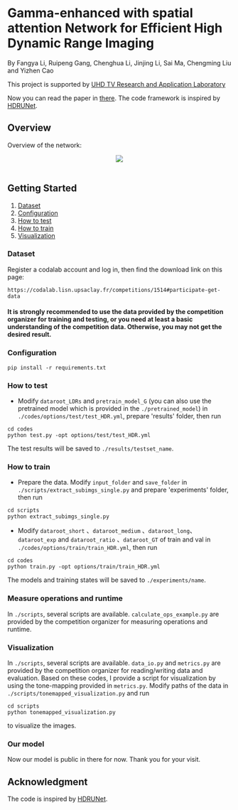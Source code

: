 # Gamma-enhanced with spatial attention Network for Efficient High Dynamic Range Imaging
By Fangya Li, Ruipeng Gang, Chenghua Li, Jinjing Li, Sai Ma, Chengming Liu and Yizhen Cao

This project is supported by [UHD TV Research and Application Laboratory](https://github.com/gkyAiLab)

Now you can read the paper in [there](https://openaccess.thecvf.com/content/CVPR2022W/NTIRE/html/Li_Gamma-Enhanced_Spatial_Attention_Network_for_Efficient_High_Dynamic_Range_Imaging_CVPRW_2022_paper.html). The code framework is inspired by [HDRUNet](https://github.com/chxy95/HDRUNet).

## Overview
Overview of the network:
<div align="center">
  <img src='./images/Network.png'>
</div>
​      


## Getting Started

1. [Dataset](#dataset)
2. [Configuration](#configuration)
3. [How to test](#how-to-test)
4. [How to train](#how-to-train)
5. [Visualization](#visualization)

### Dataset
Register a codalab account and log in, then find the download link on this page:
```
https://codalab.lisn.upsaclay.fr/competitions/1514#participate-get-data
```
#### It is strongly recommended to use the data provided by the competition organizer for training and testing, or you need at least a basic understanding of the competition data. Otherwise, you may not get the desired result.

### Configuration
```
pip install -r requirements.txt
```

### How to test

- Modify `dataroot_LDRs` and `pretrain_model_G` (you can also use the pretrained model which is provided in the `./pretrained_model`) in `./codes/options/test/test_HDR.yml`, prepare 'results' folder, then run
```
cd codes
python test.py -opt options/test/test_HDR.yml
```
The test results will be saved to `./results/testset_name`.

### How to train

- Prepare the data. Modify `input_folder` and `save_folder` in `./scripts/extract_subimgs_single.py` and prepare 'experiments' folder, then run
```
cd scripts
python extract_subimgs_single.py
```

- Modify `dataroot_short` 、`dataroot_medium` 、`dataroot_long`、`dataroot_exp` and `dataroot_ratio` 、`dataroot_GT` of train and val in `./codes/options/train/train_HDR.yml`, then run
```
cd codes
python train.py -opt options/train/train_HDR.yml
```
The models and training states will be saved to `./experiments/name`.

### Measure operations and runtime

In `./scripts`, several scripts are available. `calculate_ops_example.py` are provided by the competition organizer for measuring operations and runtime.

### Visualization

In `./scripts`, several scripts are available. `data_io.py` and `metrics.py` are provided by the competition organizer for reading/writing data and evaluation. Based on these codes, I provide a script for visualization by using the tone-mapping provided in `metrics.py`. Modify paths of the data in `./scripts/tonemapped_visualization.py` and run
```
cd scripts
python tonemapped_visualization.py
```
to visualize the images.

### Our model

Now our model is public in there for now. Thank you for your visit.

## Acknowledgment
The code is inspired by [HDRUNet](https://github.com/chxy95/HDRUNet).
